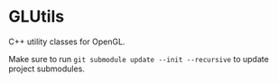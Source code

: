 # GLUtils

C++ utility classes for OpenGL.

Make sure to run `git submodule update --init --recursive` to update project submodules.
